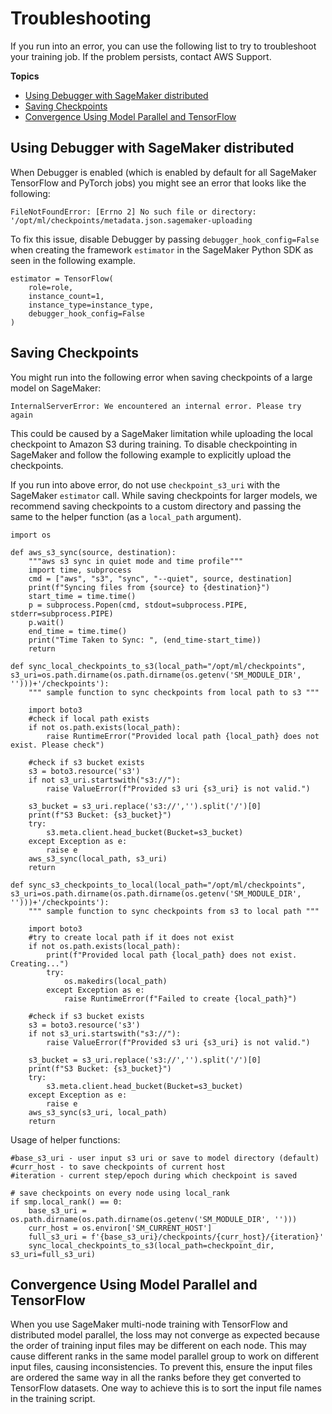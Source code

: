 # Troubleshooting<a name="distributed-troubleshooting"></a>

If you run into an error, you can use the following list to try to troubleshoot your training job\. If the problem persists, contact AWS Support\. 

**Topics**
+ [Using Debugger with SageMaker distributed](#distributed-ts-debugger)
+ [Saving Checkpoints](#distributed-ts-checkpoints)
+ [Convergence Using Model Parallel and TensorFlow](#distributed-ts-tf-convergence)

## Using Debugger with SageMaker distributed<a name="distributed-ts-debugger"></a>

When Debugger is enabled \(which is enabled by default for all SageMaker TensorFlow and PyTorch jobs\) you might see an error that looks like the following: 

```
FileNotFoundError: [Errno 2] No such file or directory: '/opt/ml/checkpoints/metadata.json.sagemaker-uploading
```

To fix this issue, disable Debugger by passing `debugger_hook_config=False` when creating the framework `estimator` in the SageMaker Python SDK as seen in the following example\.

```
estimator = TensorFlow(
    role=role,
    instance_count=1,
    instance_type=instance_type,
    debugger_hook_config=False
)
```

## Saving Checkpoints<a name="distributed-ts-checkpoints"></a>

You might run into the following error when saving checkpoints of a large model on SageMaker: 

```
InternalServerError: We encountered an internal error. Please try again
```

This could be caused by a SageMaker limitation while uploading the local checkpoint to Amazon S3 during training\. To disable checkpointing in SageMaker and follow the following example to explicitly upload the checkpoints\.

If you run into above error, do not use `checkpoint_s3_uri` with the SageMaker `estimator` call\. While saving checkpoints for larger models, we recommend saving checkpoints to a custom directory and passing the same to the helper function \(as a `local_path` argument\)\.

```
import os

def aws_s3_sync(source, destination):
    """aws s3 sync in quiet mode and time profile"""
    import time, subprocess
    cmd = ["aws", "s3", "sync", "--quiet", source, destination]
    print(f"Syncing files from {source} to {destination}")
    start_time = time.time()
    p = subprocess.Popen(cmd, stdout=subprocess.PIPE, stderr=subprocess.PIPE)
    p.wait()
    end_time = time.time()
    print("Time Taken to Sync: ", (end_time-start_time))
    return

def sync_local_checkpoints_to_s3(local_path="/opt/ml/checkpoints", s3_uri=os.path.dirname(os.path.dirname(os.getenv('SM_MODULE_DIR', '')))+'/checkpoints'):
    """ sample function to sync checkpoints from local path to s3 """

    import boto3
    #check if local path exists
    if not os.path.exists(local_path):
        raise RuntimeError("Provided local path {local_path} does not exist. Please check")

    #check if s3 bucket exists
    s3 = boto3.resource('s3')
    if not s3_uri.startswith("s3://"):
        raise ValueError(f"Provided s3 uri {s3_uri} is not valid.")

    s3_bucket = s3_uri.replace('s3://','').split('/')[0]
    print(f"S3 Bucket: {s3_bucket}")
    try:
        s3.meta.client.head_bucket(Bucket=s3_bucket)
    except Exception as e:
        raise e
    aws_s3_sync(local_path, s3_uri)
    return

def sync_s3_checkpoints_to_local(local_path="/opt/ml/checkpoints", s3_uri=os.path.dirname(os.path.dirname(os.getenv('SM_MODULE_DIR', '')))+'/checkpoints'):
    """ sample function to sync checkpoints from s3 to local path """

    import boto3
    #try to create local path if it does not exist
    if not os.path.exists(local_path):
        print(f"Provided local path {local_path} does not exist. Creating...")
        try:
            os.makedirs(local_path)
        except Exception as e:
            raise RuntimeError(f"Failed to create {local_path}")

    #check if s3 bucket exists
    s3 = boto3.resource('s3')
    if not s3_uri.startswith("s3://"):
        raise ValueError(f"Provided s3 uri {s3_uri} is not valid.")

    s3_bucket = s3_uri.replace('s3://','').split('/')[0]
    print(f"S3 Bucket: {s3_bucket}")
    try:
        s3.meta.client.head_bucket(Bucket=s3_bucket)
    except Exception as e:
        raise e
    aws_s3_sync(s3_uri, local_path)
    return
```

Usage of helper functions:

```
#base_s3_uri - user input s3 uri or save to model directory (default)
#curr_host - to save checkpoints of current host
#iteration - current step/epoch during which checkpoint is saved

# save checkpoints on every node using local_rank
if smp.local_rank() == 0:
    base_s3_uri = os.path.dirname(os.path.dirname(os.getenv('SM_MODULE_DIR', '')))
    curr_host = os.environ['SM_CURRENT_HOST']
    full_s3_uri = f'{base_s3_uri}/checkpoints/{curr_host}/{iteration}'
    sync_local_checkpoints_to_s3(local_path=checkpoint_dir, s3_uri=full_s3_uri)
```

## Convergence Using Model Parallel and TensorFlow<a name="distributed-ts-tf-convergence"></a>

When you use SageMaker multi\-node training with TensorFlow and distributed model parallel, the loss may not converge as expected because the order of training input files may be different on each node\. This may cause different ranks in the same model parallel group to work on different input files, causing inconsistencies\. To prevent this, ensure the input files are ordered the same way in all the ranks before they get converted to TensorFlow datasets\. One way to achieve this is to sort the input file names in the training script\.